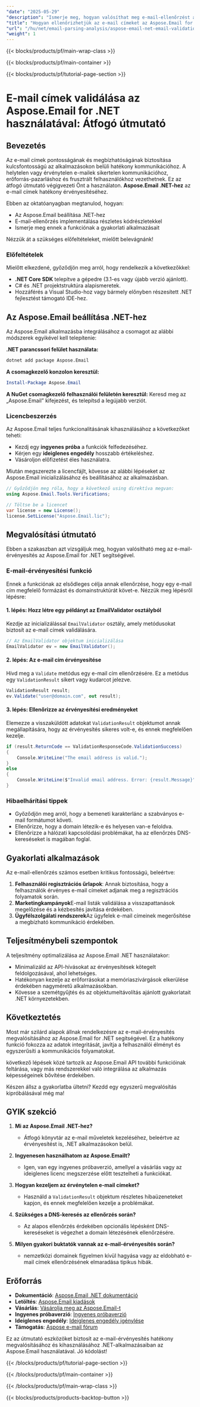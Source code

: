 ```yaml
---
"date": "2025-05-29"
"description": "Ismerje meg, hogyan valósíthat meg e-mail-ellenőrzést az Aspose.Email for .NET használatával, hogy biztosítsa az alkalmazásában a pontos és megbízható e-mail-címeket."
"title": "Hogyan ellenőrizhetjük az e-mail címeket az Aspose.Email for .NET használatával? Átfogó útmutató"
"url": "/hu/net/email-parsing-analysis/aspose-email-net-email-validation-guide/"
"weight": 1
---
```


{{< blocks/products/pf/main-wrap-class >}}

{{< blocks/products/pf/main-container >}}

{{< blocks/products/pf/tutorial-page-section >}}
# E-mail címek validálása az Aspose.Email for .NET használatával: Átfogó útmutató

## Bevezetés

Az e-mail címek pontosságának és megbízhatóságának biztosítása kulcsfontosságú az alkalmazásokon belüli hatékony kommunikációhoz. A helytelen vagy érvénytelen e-mailek sikertelen kommunikációhoz, erőforrás-pazarláshoz és frusztrált felhasználókhoz vezethetnek. Ez az átfogó útmutató végigvezeti Önt a használaton. **Aspose.Email .NET-hez** az e-mail címek hatékony érvényesítéséhez.

Ebben az oktatóanyagban megtanulod, hogyan:
- Az Aspose.Email beállítása .NET-hez
- E-mail-ellenőrzés implementálása részletes kódrészletekkel
- Ismerje meg ennek a funkciónak a gyakorlati alkalmazásait

Nézzük át a szükséges előfeltételeket, mielőtt belevágnánk!

### Előfeltételek

Mielőtt elkezdené, győződjön meg arról, hogy rendelkezik a következőkkel:
- **.NET Core SDK** telepítve a gépedre (3.1-es vagy újabb verzió ajánlott).
- C# és .NET projektstruktúra alapismeretek.
- Hozzáférés a Visual Studio-hoz vagy bármely előnyben részesített .NET fejlesztést támogató IDE-hez.

## Az Aspose.Email beállítása .NET-hez

Az Aspose.Email alkalmazásba integrálásához a csomagot az alábbi módszerek egyikével kell telepítenie:

**.NET parancssori felület használata:**
```bash
dotnet add package Aspose.Email
```

**A csomagkezelő konzolon keresztül:**
```powershell
Install-Package Aspose.Email
```

**A NuGet csomagkezelő felhasználói felületén keresztül:**
Keresd meg az „Aspose.Email” kifejezést, és telepítsd a legújabb verziót.

### Licencbeszerzés

Az Aspose.Email teljes funkcionalitásának kihasználásához a következőket teheti:
- Kezdj egy **ingyenes próba** a funkciók felfedezéséhez.
- Kérjen egy **ideiglenes engedély** hosszabb értékeléshez.
- Vásároljon előfizetést éles használatra.

Miután megszerezte a licencfájlt, kövesse az alábbi lépéseket az Aspose.Email inicializálásához és beállításához az alkalmazásban.

```csharp
// Győződjön meg róla, hogy a következő using direktíva megvan:
using Aspose.Email.Tools.Verifications;

// Töltse be a licencet
var license = new License();
license.SetLicense("Aspose.Email.lic");
```

## Megvalósítási útmutató

Ebben a szakaszban azt vizsgáljuk meg, hogyan valósítható meg az e-mail-érvényesítés az Aspose.Email for .NET segítségével.

### E-mail-érvényesítési funkció

Ennek a funkciónak az elsődleges célja annak ellenőrzése, hogy egy e-mail cím megfelelő formázást és domainstruktúrát követ-e. Nézzük meg lépésről lépésre:

#### 1. lépés: Hozz létre egy példányt az EmailValidator osztályból

Kezdje az inicializálással `EmailValidator` osztály, amely metódusokat biztosít az e-mail címek validálására.

```csharp
// Az EmailValidator objektum inicializálása
EmailValidator ev = new EmailValidator();
```

#### 2. lépés: Az e-mail cím érvényesítése

Hívd meg a `Validate` metódus egy e-mail cím ellenőrzésére. Ez a metódus egy `ValidationResult` sikert vagy kudarcot jelezve.

```csharp
ValidationResult result;
ev.Validate("user@domain.com", out result);
```

#### 3. lépés: Ellenőrizze az érvényesítési eredményeket

Elemezze a visszaküldött adatokat `ValidationResult` objektumot annak megállapítására, hogy az érvényesítés sikeres volt-e, és ennek megfelelően kezelje.

```csharp
if (result.ReturnCode == ValidationResponseCode.ValidationSuccess)
{
    Console.WriteLine("The email address is valid.");
}
else
{
    Console.WriteLine($"Invalid email address. Error: {result.Message}");
}
```

### Hibaelhárítási tippek

- Győződjön meg arról, hogy a bemeneti karakterlánc a szabványos e-mail formátumot követi.
- Ellenőrizze, hogy a domain létezik-e és helyesen van-e feloldva.
- Ellenőrizze a hálózati kapcsolódási problémákat, ha az ellenőrzés DNS-kereséseket is magában foglal.

## Gyakorlati alkalmazások

Az e-mail-ellenőrzés számos esetben kritikus fontosságú, beleértve:
1. **Felhasználói regisztrációs űrlapok**: Annak biztosítása, hogy a felhasználók érvényes e-mail címeket adjanak meg a regisztrációs folyamatok során.
2. **Marketingkampányok**E-mail listák validálása a visszapattanások megelőzése és a kézbesítés javítása érdekében.
3. **Ügyfélszolgálati rendszerek**Az ügyfelek e-mail címeinek megerősítése a megbízható kommunikáció érdekében.

## Teljesítménybeli szempontok

A teljesítmény optimalizálása az Aspose.Email .NET használatakor:
- Minimalizáld az API-hívásokat az érvényesítések kötegelt feldolgozásával, ahol lehetséges.
- Hatékonyan kezelje az erőforrásokat a memóriaszivárgások elkerülése érdekében nagyméretű alkalmazásokban.
- Kövesse a szemétgyűjtés és az objektumeltávolítás ajánlott gyakorlatait .NET környezetekben.

## Következtetés

Most már szilárd alapok állnak rendelkezésre az e-mail-érvényesítés megvalósításához az Aspose.Email for .NET segítségével. Ez a hatékony funkció fokozza az adatok integritását, javítja a felhasználói élményt és egyszerűsíti a kommunikációs folyamatokat.

következő lépések közé tartozik az Aspose.Email API további funkcióinak feltárása, vagy más rendszerekkel való integrálása az alkalmazás képességeinek bővítése érdekében.

Készen állsz a gyakorlatba ültetni? Kezdd egy egyszerű megvalósítás kipróbálásával még ma!

## GYIK szekció

1. **Mi az Aspose.Email .NET-hez?**
   - Átfogó könyvtár az e-mail műveletek kezeléséhez, beleértve az érvényesítést is, .NET alkalmazásokon belül.

2. **Ingyenesen használhatom az Aspose.Emailt?**
   - Igen, van egy ingyenes próbaverzió, amellyel a vásárlás vagy az ideiglenes licenc megszerzése előtt tesztelheti a funkciókat.

3. **Hogyan kezeljem az érvénytelen e-mail címeket?**
   - Használd a `ValidationResult` objektum részletes hibaüzeneteket kapjon, és ennek megfelelően kezelje a problémákat.

4. **Szükséges a DNS-keresés az ellenőrzés során?**
   - Az alapos ellenőrzés érdekében opcionális lépésként DNS-kereséseket is végezhet a domain létezésének ellenőrzésére.

5. **Milyen gyakori buktatók vannak az e-mail-érvényesítés során?**
   - nemzetközi domainek figyelmen kívül hagyása vagy az eldobható e-mail címek ellenőrzésének elmaradása tipikus hibák.

## Erőforrás

- **Dokumentáció**: [Aspose.Email .NET dokumentáció](https://reference.aspose.com/email/net/)
- **Letöltés**: [Aspose.Email kiadások](https://releases.aspose.com/email/net/)
- **Vásárlás**: [Vásárolja meg az Aspose.Email-t](https://purchase.aspose.com/buy)
- **Ingyenes próbaverzió**: [Ingyenes próbaverzió](https://releases.aspose.com/email/net/)
- **Ideiglenes engedély**: [Ideiglenes engedély igénylése](https://purchase.aspose.com/temporary-license/)
- **Támogatás**: [Aspose e-mail fórum](https://forum.aspose.com/c/email/10)

Ez az útmutató eszközöket biztosít az e-mail-érvényesítés hatékony megvalósításához és kihasználásához .NET-alkalmazásaiban az Aspose.Email használatával. Jó kódolást!

{{< /blocks/products/pf/tutorial-page-section >}}

{{< /blocks/products/pf/main-container >}}

{{< /blocks/products/pf/main-wrap-class >}}

{{< blocks/products/products-backtop-button >}}